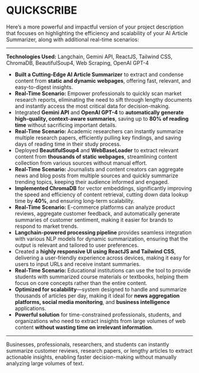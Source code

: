 # QUICKSCRIBE

Here’s a more powerful and impactful version of your project description that focuses on highlighting the efficiency and scalability of your AI Article Summarizer, along with additional real-time scenarios:

---

**Technologies Used:** Langchain, Gemini API, ReactJS, Tailwind CSS, ChromaDB, BeautifulSoup4, Web Scraping, OpenAI GPT-4

- **Built a Cutting-Edge AI Article Summarizer** to extract and condense content from **static and dynamic webpages**, offering fast, relevant, and easy-to-digest insights.
- **Real-Time Scenario:** Empower professionals to quickly scan market research reports, eliminating the need to sift through lengthy documents and instantly access the most critical data for decision-making.
- Integrated **Gemini API** and **OpenAI GPT-4** to **automatically generate high-quality, context-aware summaries**, saving up to **80% of reading time** without sacrificing important details.
- **Real-Time Scenario:** Academic researchers can instantly summarize multiple research papers, efficiently pulling key findings, and saving days of reading time in their study process.
- Deployed **BeautifulSoup4** and **WebBaseLoader** to extract relevant content from **thousands of static webpages**, streamlining content collection from various sources without manual effort.
- **Real-Time Scenario:** Journalists and content creators can aggregate news and blog posts from multiple sources and quickly summarize trending topics, keeping their audience informed and engaged.
- **Implemented ChromaDB** for vector embeddings, significantly improving the speed and efficiency of content retrieval, cutting down data lookup time by **40%**, and ensuring long-term scalability.
- **Real-Time Scenario:** E-commerce platforms can analyze product reviews, aggregate customer feedback, and automatically generate summaries of customer sentiment, making it easier for brands to respond to market trends.
- **Langchain-powered processing pipeline** provides seamless integration with various NLP models for dynamic summarization, ensuring that the output is relevant and tailored to user preferences.
- Created a **highly responsive UI using ReactJS and Tailwind CSS**, delivering a user-friendly experience across devices, making it easy for users to input URLs and receive instant summaries.
- **Real-Time Scenario:** Educational institutions can use the tool to provide students with summarized course materials or textbooks, helping them focus on core concepts rather than the entire content.
- **Optimized for scalability**—system designed to handle and summarize thousands of articles per day, making it ideal for **news aggregation platforms, social media monitoring**, and **business intelligence** applications.
- **Powerful solution** for time-constrained professionals, students, and organizations who need to extract insights from large volumes of web content **without wasting time on irrelevant information**.

---

 Businesses, professionals, researchers, and students can instantly summarize customer reviews, research papers, or lengthy articles to extract actionable insights, enabling faster decision-making without manually analyzing large volumes of text.
